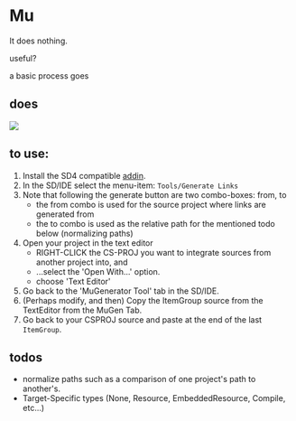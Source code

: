 ﻿# Mu

It does nothing.

useful?

a basic process goes 

## does

![](https://raw.github.com/tfoxo/System.Cor3/master/Source-ICSharpCode/Mu/build/mu.png)

## to use:

1. Install the SD4 compatible [addin](https://github.com/tfoxo/System.Cor3/releases/download/pdfcat-20131106/mu.sdaddin).
2. In the SD/IDE select the menu-item: `Tools/Generate Links`
3. Note that following the generate button are two combo-boxes: from, to
    - the from combo is used for the source project where links are generated from
    - the to combo is used as the relative path for the mentioned todo below (normalizing paths)
4. Open your project in the text editor
    - RIGHT-CLICK the CS-PROJ you want to integrate sources from another project into, and
    - ...select the 'Open With...' option.
    - choose 'Text Editor'
5. Go back to the 'MuGenerator Tool' tab in the SD/IDE.
6. (Perhaps modify, and then) Copy the ItemGroup source from the TextEditor from the MuGen Tab.
7. Go back to your CSPROJ source and paste at the end of the last `ItemGroup`.

## todos

- normalize paths such as a comparison of one project's path to another's.
- Target-Specific types (None, Resource, EmbeddedResource, Compile, etc...)
